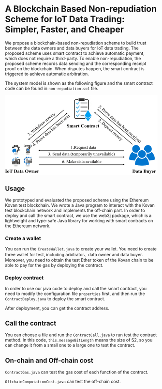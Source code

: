 # A Blockchain Based Non-repudiation Scheme for IoT Data Trading: Simpler, Faster, and Cheaper
We propose a blockchain-based non-repudiation scheme to build trust between the data owners and data buyers for IoT data trading. The proposed scheme uses smart contract to achieve automatic payment, which does not require a third-party. To enable non-repudiation, the proposed scheme records data sending and the corresponding receipt proof on the blockchain. When disputes happen, the smart contract is triggered to achieve automatic arbitration. 

The system model is shown as the following figure and the smart contract code can be found in `non-repudiation.sol` file.

![system model](model.png)

## Usage
We prototyped and evaluated the proposed scheme using the Ethereum Kovan test blockchain.
We wrote a Java program to interact with the Kovan test blockchain network and implements the off-chain part.
In order to deploy and call the smart contract, we use the web3j package, which is a lightweight and type-safe Java library for working with smart contracts on the Ethereum network.

### Create a wallet
You can run the `CreateWallet.java` to create your wallet.
You need to create three wallet for test, including arbitrator、data owner and data buyer.
Moreover, you need to obtain the test Ether token of the Kovan chain to be able to pay for the gas by deploying the contract. 

### Deploy contract
In order to use our java code to deploy and call the smart contract, you need to modify the configuration file `properties` first, and then run the `ContractDeploy.java` to deploy the smart contract.

After deployment, you can get the contract address.

## Call the contract
You can choose a file and run the `ContractCall.java` to run test the contract method. 
In this code, `this.messageBitLength` means the size of S2, so you can change it from a small one to a large one to test the contract.

## On-chain and Off-chain cost
`ContractGas.java` can test the gas cost of each function of the contract.

`OffchainComputationCost.java` can test the off-chain cost.



